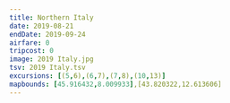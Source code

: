 ```yaml
---
title: Northern Italy
date: 2019-08-21
endDate: 2019-09-24
airfare: 0
tripcost: 0
image: 2019 Italy.jpg
tsv: 2019 Italy.tsv
excursions: [(5,6),(6,7),(7,8),(10,13)]
mapbounds: [45.916432,8.009933],[43.820322,12.613606]
---
```

